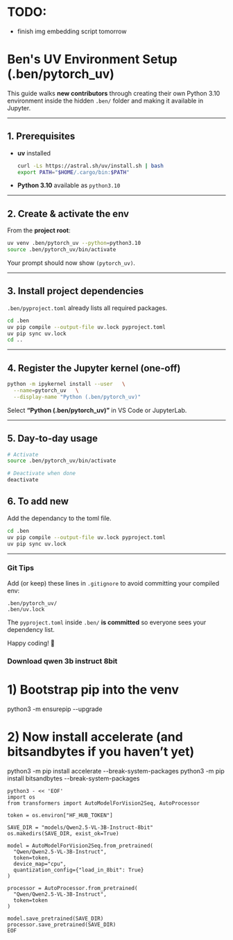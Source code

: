 # TODO:
- finish img embedding script tomorrow


# Ben's UV Environment Setup (.ben/pytorch_uv)

This guide walks **new contributors** through creating their own Python 3.10 environment inside the hidden `.ben/` folder and making it available in Jupyter.

---

## 1. Prerequisites

* **uv** installed  
  ```bash
  curl -Ls https://astral.sh/uv/install.sh | bash
  export PATH="$HOME/.cargo/bin:$PATH"
  ```

* **Python 3.10** available as `python3.10`

---

## 2. Create & activate the env

From the **project root**:

```bash
uv venv .ben/pytorch_uv --python=python3.10
source .ben/pytorch_uv/bin/activate
```

Your prompt should now show `(pytorch_uv)`.

---

## 3. Install project dependencies

`.ben/pyproject.toml` already lists all required packages.

```bash
cd .ben
uv pip compile --output-file uv.lock pyproject.toml
uv pip sync uv.lock
cd ..
```

---

## 4. Register the Jupyter kernel (one‑off)

```bash
python -m ipykernel install --user   \
  --name=pytorch_uv   \
  --display-name "Python (.ben/pytorch_uv)"
  ```

Select **“Python (.ben/pytorch_uv)”** in VS Code or JupyterLab.

---

## 5. Day‑to‑day usage

```bash
# Activate
source .ben/pytorch_uv/bin/activate

# Deactivate when done
deactivate
```

## 6. To add new 
Add the dependancy to the toml file.

```bash
cd .ben
uv pip compile --output-file uv.lock pyproject.toml
uv pip sync uv.lock
```

---

### Git Tips

Add (or keep) these lines in `.gitignore` to avoid committing your compiled env:

```
.ben/pytorch_uv/
.ben/uv.lock
```

The `pyproject.toml` inside `.ben/` **is committed** so everyone sees your dependency list.

Happy coding! 🚀


### Download qwen 3b instruct 8bit
# 1) Bootstrap pip into the venv
python3 -m ensurepip --upgrade

# 2) Now install accelerate (and bitsandbytes if you haven’t yet)
python3 -m pip install accelerate --break-system-packages
python3 -m pip install bitsandbytes --break-system-packages

```
python3 - << 'EOF'
import os
from transformers import AutoModelForVision2Seq, AutoProcessor

token = os.environ["HF_HUB_TOKEN"]

SAVE_DIR = "models/Qwen2.5-VL-3B-Instruct-8bit"
os.makedirs(SAVE_DIR, exist_ok=True)

model = AutoModelForVision2Seq.from_pretrained(
  "Qwen/Qwen2.5-VL-3B-Instruct",
  token=token,
  device_map="cpu",
  quantization_config={"load_in_8bit": True}
)

processor = AutoProcessor.from_pretrained(
  "Qwen/Qwen2.5-VL-3B-Instruct",
  token=token
)

model.save_pretrained(SAVE_DIR)
processor.save_pretrained(SAVE_DIR)
EOF
```